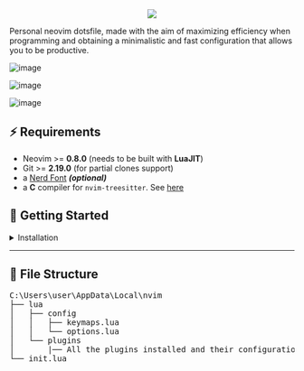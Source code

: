 <div align="center">
  <img src="https://github.com/JoseMRodriguezM/NvimDotfiles/assets/76118394/9f2f6ac1-3e95-4122-8314-bdfae2dabed7">
</div>

Personal neovim dotsfile, made with the aim of maximizing efficiency when programming and obtaining a minimalistic and fast configuration that allows you to be productive.

![image](https://github.com/JoseMRodriguezM/NvimDotfiles/assets/76118394/95efaf4b-b622-4d75-bc2f-dd2eace3cc19)

![image](https://github.com/JoseMRodriguezM/NvimDotfiles/assets/76118394/d919b87c-26fc-4c72-9aaf-f5851822b76b)

![image](https://github.com/JoseMRodriguezM/NvimDotfiles/assets/76118394/243c07a1-cd3d-4001-97ad-c740abb81061)



## ⚡️ Requirements

- Neovim >= **0.8.0** (needs to be built with **LuaJIT**)
- Git >= **2.19.0** (for partial clones support)
- a [Nerd Font](https://www.nerdfonts.com/) **_(optional)_**
- a **C** compiler for `nvim-treesitter`. See [here](https://github.com/nvim-treesitter/nvim-treesitter#requirements)

## 🚀 Getting Started


</details>

<details><summary>Installation </summary>

- Make a backup of your current Neovim files:

  ```sh
  mv ~/.config/nvim ~/.config/nvim.bak
  mv ~/.local/share/nvim ~/.local/share/nvim.bak
  ```

- Clone the repositori

  ```sh
  git clone https://github.com/JoseMRodriguezM/NvimDotfiles.git ~/.config/nvim
  ```

- Remove the `.git` folder, so you can add it to your own repo later

  ```sh
  rm -rf ~/.config/nvim/.git
  ```

- Start Neovim!

  ```sh
  nvim
  ```

</details>

---

## 📂 File Structure

<pre>
C:\Users\user\AppData\Local\nvim
├── lua
│   ├── config
│   │   ├── keymaps.lua
│   │   └── options.lua
│   └── plugins
│       |── All the plugins installed and their configurations
└── init.lua
</pre>

